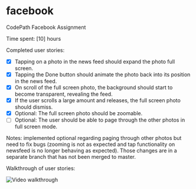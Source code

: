 # facebook
CodePath Facebook Assignment

Time spent: [10] hours

Completed user stories:
* [x] Tapping on a photo in the news feed should expand the photo full screen.
* [x] Tapping the Done button should animate the photo back into its position in the news feed.
* [x] On scroll of the full screen photo, the background should start to become transparent, revealing the feed.
* [x] If the user scrolls a large amount and releases, the full screen photo should dismiss.
* [x] Optional: The full screen photo should be zoomable.
* [ ] Optional: The user should be able to page through the other photos in full screen mode.

Notes: implemented optional regarding paging through other photos but need to fix bugs (zooming is not as expected and tap functionality on newsfeed is no longer behaving as expected). Those changes are in a separate branch that has not been merged to master.

Walkthrough of user stories:

![Video walkthrough](https://s3.amazonaws.com/jules-codepath/jules_facebook.gif)
